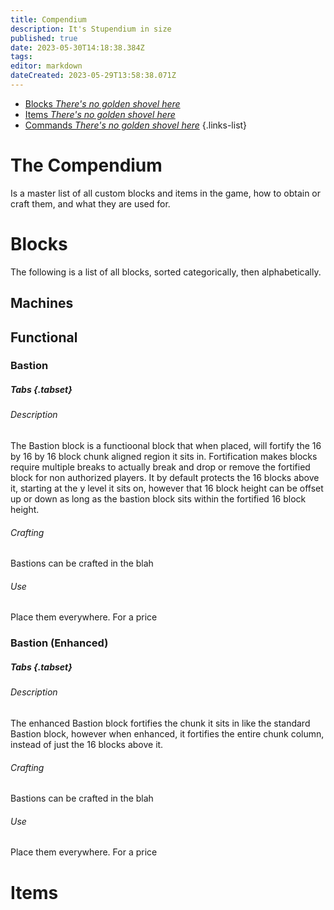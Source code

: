 ```yaml
---
title: Compendium
description: It's Stupendium in size
published: true
date: 2023-05-30T14:18:38.384Z
tags: 
editor: markdown
dateCreated: 2023-05-29T13:58:38.071Z
---
```


- [Blocks *There's no golden shovel here*](/guide/compendium/blocks)
- [Items *There's no golden shovel here*](/guide/compendium/items)
- [Commands *There's no golden shovel here*](/guide/compendium/commands)
{.links-list}




# The Compendium
Is a master list of all custom blocks and items in the game, how to obtain or craft them, and what they are used for.

# Blocks
The following is a list of all blocks, sorted categorically, then alphabetically.

## Machines

## Functional
### Bastion
##### Tabs {.tabset}
###### Description
The Bastion block is a functioonal block that when placed, will fortify the 16 by 16 by 16 block chunk aligned region it sits in. Fortification makes blocks require multiple breaks to actually break and drop or remove the fortified block for non authorized players. It by default protects the 16 blocks above it, starting at the y level it sits on, however that 16 block height can be offset up or down as long as the bastion block sits within the fortified 16 block height.
###### Crafting
Bastions can be crafted in the blah
###### Use
Place them everywhere. For a price


### Bastion (Enhanced)
##### Tabs {.tabset}
###### Description
The enhanced Bastion block fortifies the chunk it sits in like the standard Bastion block, however when enhanced, it fortifies the entire chunk column, instead of just the 16 blocks above it.
###### Crafting
Bastions can be crafted in the blah
###### Use
Place them everywhere. For a price

# Items
